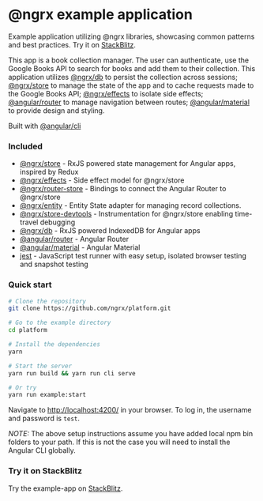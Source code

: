 # @ngrx example application

Example application utilizing @ngrx libraries, showcasing common patterns and
best practices. Try it on
[StackBlitz](https://stackblitz.com/github/ngrx/platform/tree/61cbfe537f9df8cef3dd4a6ee0b8f483e49653f4).

This app is a book collection manager. The user can authenticate, use the Google
Books API to search for books and add them to their collection. This application
utilizes [@ngrx/db](https://github.com/ngrx/db) to persist the collection across
sessions; [@ngrx/store](../docs/store/README.md) to manage the state of the app
and to cache requests made to the Google Books API;
[@ngrx/effects](../docs/effects/README.md) to isolate side effects;
[@angular/router](https://github.com/angular/angular) to manage navigation
between routes; [@angular/material](https://github.com/angular/material2) to
provide design and styling.

Built with [@angular/cli](https://github.com/angular/angular-cli)

### Included

* [@ngrx/store](../docs/store/README.md) - RxJS powered state management for
  Angular apps, inspired by Redux
* [@ngrx/effects](../docs/effects/README.md) - Side effect model for @ngrx/store
* [@ngrx/router-store](../docs/router-store/README.md) - Bindings to connect the
  Angular Router to @ngrx/store
* [@ngrx/entity](../docs/entity/README.md) - Entity State adapter for managing
  record collections.
* [@ngrx/store-devtools](../docs/store-devtools/README.md) - Instrumentation for
  @ngrx/store enabling time-travel debugging
* [@ngrx/db](https://github.com/ngrx/db) - RxJS powered IndexedDB for Angular
  apps
* [@angular/router](https://github.com/angular/angular) - Angular Router
* [@angular/material](https://github.com/angular/material2) - Angular Material
* [jest](https://facebook.github.io/jest/) - JavaScript test runner with easy
  setup, isolated browser testing and snapshot testing

### Quick start

```bash
# Clone the repository
git clone https://github.com/ngrx/platform.git

# Go to the example directory
cd platform

# Install the dependencies
yarn

# Start the server
yarn run build && yarn run cli serve

# Or try
yarn run example:start
```

Navigate to [http://localhost:4200/](http://localhost:4200/) in your browser. To
log in, the username and password is `test`.

_NOTE:_ The above setup instructions assume you have added local npm bin folders
to your path. If this is not the case you will need to install the Angular CLI
globally.

### Try it on StackBlitz

Try the example-app on
[StackBlitz](https://stackblitz.com/github/ngrx/platform/tree/61cbfe537f9df8cef3dd4a6ee0b8f483e49653f4).
